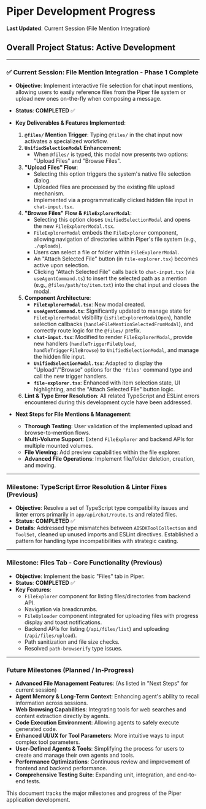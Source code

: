 # Piper Development Progress

**Last Updated**: Current Session (File Mention Integration)

## Overall Project Status: Active Development

---

### ✅ **Current Session: File Mention Integration - Phase 1 Complete**

- **Objective**: Implement interactive file selection for chat input mentions, allowing users to easily reference files from the Piper file system or upload new ones on-the-fly when composing a message.
- **Status**: **COMPLETED** ✅

- **Key Deliverables & Features Implemented**:
    1.  **`@files/` Mention Trigger**: Typing `@files/` in the chat input now activates a specialized workflow.
    2.  **`UnifiedSelectionModal` Enhancement**: 
        - When `@files/` is typed, this modal now presents two options: "Upload Files" and "Browse Files".
    3.  **"Upload Files" Flow**: 
        - Selecting this option triggers the system's native file selection dialog.
        - Uploaded files are processed by the existing file upload mechanism.
        - Implemented via a programmatically clicked hidden file input in `chat-input.tsx`.
    4.  **"Browse Files" Flow & `FileExplorerModal`**: 
        - Selecting this option closes `UnifiedSelectionModal` and opens the new `FileExplorerModal.tsx`.
        - `FileExplorerModal` embeds the `FileExplorer` component, allowing navigation of directories within Piper's file system (e.g., `./uploads`).
        - Users can select a file or folder within `FileExplorerModal`.
        - An "Attach Selected File" button (in `file-explorer.tsx`) becomes active upon selection.
        - Clicking "Attach Selected File" calls back to `chat-input.tsx` (via `useAgentCommand.ts`) to insert the selected path as a mention (e.g., `@files/path/to/item.txt`) into the chat input and closes the modal.
    5.  **Component Architecture**: 
        - **`FileExplorerModal.tsx`**: New modal created.
        - **`useAgentCommand.ts`**: Significantly updated to manage state for `FileExplorerModal` visibility (`isFileExplorerModalOpen`), handle selection callbacks (`handleFileMentionSelectedFromModal`), and correctly route logic for the `@files/` prefix.
        - **`chat-input.tsx`**: Modified to render `FileExplorerModal`, provide new handlers (`handleTriggerFileUpload`, `handleTriggerFileBrowse`) to `UnifiedSelectionModal`, and manage the hidden file input.
        - **`UnifiedSelectionModal.tsx`**: Adapted to display the "Upload"/"Browse" options for the `'files'` command type and call the new trigger handlers.
        - **`file-explorer.tsx`**: Enhanced with item selection state, UI highlighting, and the "Attach Selected File" button logic.
    6.  **Lint & Type Error Resolution**: All related TypeScript and ESLint errors encountered during this development cycle have been addressed.

- **Next Steps for File Mentions & Management**:
    - **Thorough Testing**: User validation of the implemented upload and browse-to-mention flows.
    - **Multi-Volume Support**: Extend `FileExplorer` and backend APIs for multiple mounted volumes.
    - **File Viewing**: Add preview capabilities within the file explorer.
    - **Advanced File Operations**: Implement file/folder deletion, creation, and moving.

---

### Milestone: TypeScript Error Resolution & Linter Fixes (Previous)
- **Objective**: Resolve a set of TypeScript type compatibility issues and linter errors primarily in `app/api/chat/route.ts` and related files.
- **Status**: **COMPLETED** ✅
- **Details**: Addressed type mismatches between `AISDKToolCollection` and `ToolSet`, cleaned up unused imports and ESLint directives. Established a pattern for handling type incompatibilities with strategic casting.

---

### Milestone: Files Tab - Core Functionality (Previous)
- **Objective**: Implement the basic "Files" tab in Piper.
- **Status**: **COMPLETED** ✅
- **Key Features**: 
    - `FileExplorer` component for listing files/directories from backend API.
    - Navigation via breadcrumbs.
    - `FileUploader` component integrated for uploading files with progress display and toast notifications.
    - Backend APIs for listing (`/api/files/list`) and uploading (`/api/files/upload`).
    - Path sanitization and file size checks.
    - Resolved `path-browserify` type issues.

---

### Future Milestones (Planned / In-Progress)

- **Advanced File Management Features**: (As listed in "Next Steps" for current session)
- **Agent Memory & Long-Term Context**: Enhancing agent's ability to recall information across sessions.
- **Web Browsing Capabilities**: Integrating tools for web searches and content extraction directly by agents.
- **Code Execution Environment**: Allowing agents to safely execute generated code.
- **Enhanced UI/UX for Tool Parameters**: More intuitive ways to input complex tool parameters.
- **User-Defined Agents & Tools**: Simplifying the process for users to create and manage their own agents and tools.
- **Performance Optimizations**: Continuous review and improvement of frontend and backend performance.
- **Comprehensive Testing Suite**: Expanding unit, integration, and end-to-end tests.

This document tracks the major milestones and progress of the Piper application development.
